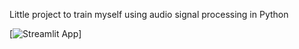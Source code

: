 Little project to train myself using audio signal processing in Python

[![Streamlit App](https://workingwithaudiosignal-hjlxvatxp8vqpzmw4ppstn.streamlit.app/)]
